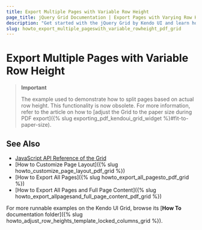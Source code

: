 ```yaml
---
title: Export Multiple Pages with Variable Row Height
page_title: jQuery Grid Documentation | Export Pages with Varying Row Height | Kendo UI
description: "Get started with the jQuery Grid by Kendo UI and learn how to export multiple pages in PDF with a varying row height."
slug: howto_export_multiple_pageswith_variable_rowheight_pdf_grid
---
```


# Export Multiple Pages with Variable Row Height

> **Important**
>
> The example used to demonstrate how to split pages based on actual row height. This functionality is now obsolete. For more information, refer to the article on how to [adjust the Grid to the paper size during PDF export]({% slug exporting_pdf_kendoui_grid_widget %}#fit-to-paper-size).

## See Also

* [JavaScript API Reference of the Grid](/api/javascript/ui/grid)
* [How to Customize Page Layout]({% slug howto_customize_page_layout_pdf_grid %})
* [How to Export All Pages]({% slug howto_export_all_pagesto_pdf_grid %})
* [How to Export All Pages and Full Page Content]({% slug howto_export_allpagesand_full_page_content_pdf_grid %})

For more runnable examples on the Kendo UI Grid, browse its [**How To** documentation folder]({% slug howto_adjust_row_heights_template_locked_columns_grid %}).
